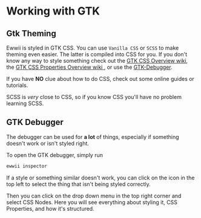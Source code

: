 # Working with GTK

## Gtk Theming

Ewwii is styled in GTK CSS.
You can use `Vanilla CSS` or `SCSS` to make theming even easier. The latter is compiled into CSS for you.
If you don't know any way to style something check out the [GTK CSS Overview wiki](https://docs.gtk.org/gtk3/css-overview.html),
the [GTK CSS Properties Overview wiki ](https://docs.gtk.org/gtk3/css-properties.html),
or use the [GTK-Debugger](#gtk-debugger).

If you have **NO** clue about how to do CSS, check out some online guides or tutorials.

SCSS is _very_ close to CSS, so if you know CSS you'll have no problem learning SCSS.

## GTK Debugger

The debugger can be used for **a lot** of things, especially if something doesn't work or isn't styled right.

To open the GTK debugger, simply run

```bash
ewwii inspector
```

If a style or something similar doesn't work, you can click on the icon in the top left to select the thing that isn't being styled correctly.

Then you can click on the drop down menu in the top right corner and select CSS Nodes. Here you will see everything about styling it, CSS Properties, and how it's structured.
